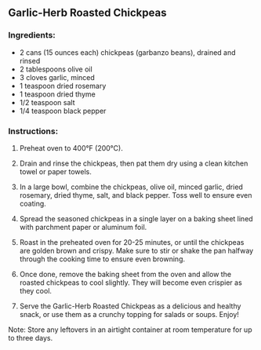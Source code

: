 ## Garlic-Herb Roasted Chickpeas

### **Ingredients:**

- 2 cans (15 ounces each) chickpeas (garbanzo beans), drained and rinsed
- 2 tablespoons olive oil
- 3 cloves garlic, minced
- 1 teaspoon dried rosemary
- 1 teaspoon dried thyme
- 1/2 teaspoon salt
- 1/4 teaspoon black pepper

### **Instructions:**

1. Preheat oven to 400°F (200°C).

2. Drain and rinse the chickpeas, then pat them dry using a clean kitchen towel or paper towels.

3. In a large bowl, combine the chickpeas, olive oil, minced garlic, dried rosemary, dried thyme, salt, and black pepper. Toss well to ensure even coating.

4. Spread the seasoned chickpeas in a single layer on a baking sheet lined with parchment paper or aluminum foil.

5. Roast in the preheated oven for 20-25 minutes, or until the chickpeas are golden brown and crispy. Make sure to stir or shake the pan halfway through the cooking time to ensure even browning.

6. Once done, remove the baking sheet from the oven and allow the roasted chickpeas to cool slightly. They will become even crispier as they cool.

7. Serve the Garlic-Herb Roasted Chickpeas as a delicious and healthy snack, or use them as a crunchy topping for salads or soups. Enjoy!

Note: Store any leftovers in an airtight container at room temperature for up to three days.